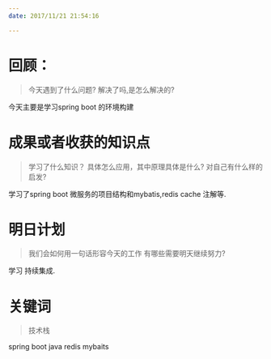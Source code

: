 ```yaml
---
date: 2017/11/21 21:54:16

---
```


# 回顾：
> 今天遇到了什么问题?
> 解决了吗,是怎么解决的?

今天主要是学习spring boot 的环境构建

# 成果或者收获的知识点
> 学习了什么知识？
> 具体怎么应用，其中原理具体是什么?
> 对自己有什么样的启发?

学习了spring boot 微服务的项目结构和mybatis,redis cache 注解等.

# 明日计划
> 我们会如何用一句话形容今天的工作
> 有哪些需要明天继续努力?

学习 持续集成.

# 关键词
> 技术栈

spring boot java redis mybaits
